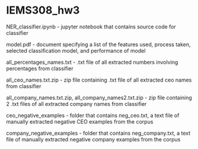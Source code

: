 # IEMS308_hw3

NER_classifier.ipynb - jupyter notebook that contains source code for classifier

model.pdf - document specifying a list of the features used, process taken, selected classification model, and performance of model

all_percentages_names.txt - .txt file of all extracted numbers involving percentages from classifier

all_ceo_names.txt.zip - zip file containing .txt file of all extracted ceo names from classifier

all_company_names.txt.zip, all_company_names2.txt.zip - zip file containing 2 .txt files of all extracted company names from classifier

ceo_negative_examples - folder that contains neg_ceo.txt, a text file of manually extracted negative CEO examples from the corpus

company_negative_examples - folder that contains neg_company.txt, a text file of manually extracted negative company examples from the corpus

